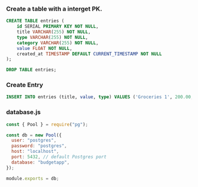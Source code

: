 ### Create a table with a interget PK.

```sql
CREATE TABLE entries (
    id SERIAL PRIMARY KEY NOT NULL,
    title VARCHAR(255) NOT NULL,
    type VARCHAR(255) NOT NULL,
    category VARCHAR(255) NOT NULL,
    value FLOAT NOT NULL,
    created_at TIMESTAMP DEFAULT CURRENT_TIMESTAMP NOT NULL
);
```

```sql
DROP TABLE entries;
```

### Create Entry

```sql
INSERT INTO entries (title, value, type) VALUES ('Groceries 1', 200.00, 'expense');
```

### database.js
 
```js
const { Pool } = require("pg");

const db = new Pool({
  user: "postgres",
  password: "postgres",
  host: "localhost",
  port: 5432, // default Postgres port
  database: "budgetapp",
});

module.exports = db;
```